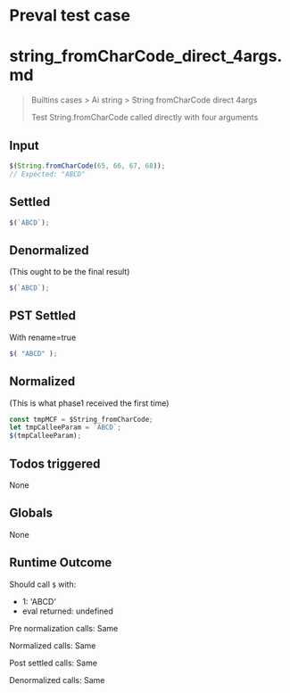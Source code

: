 # Preval test case

# string_fromCharCode_direct_4args.md

> Builtins cases > Ai string > String fromCharCode direct 4args
>
> Test String.fromCharCode called directly with four arguments

## Input

`````js filename=intro
$(String.fromCharCode(65, 66, 67, 68));
// Expected: "ABCD"
`````


## Settled


`````js filename=intro
$(`ABCD`);
`````


## Denormalized
(This ought to be the final result)

`````js filename=intro
$(`ABCD`);
`````


## PST Settled
With rename=true

`````js filename=intro
$( "ABCD" );
`````


## Normalized
(This is what phase1 received the first time)

`````js filename=intro
const tmpMCF = $String_fromCharCode;
let tmpCalleeParam = `ABCD`;
$(tmpCalleeParam);
`````


## Todos triggered


None


## Globals


None


## Runtime Outcome


Should call `$` with:
 - 1: 'ABCD'
 - eval returned: undefined

Pre normalization calls: Same

Normalized calls: Same

Post settled calls: Same

Denormalized calls: Same
